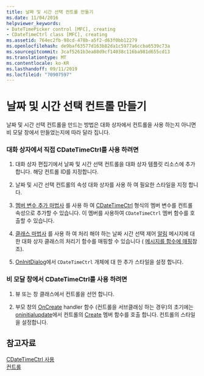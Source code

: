 ```yaml
---
title: 날짜 및 시간 선택 컨트롤 만들기
ms.date: 11/04/2016
helpviewer_keywords:
- DateTimePicker control [MFC], creating
- CDateTimeCtrl class [MFC], creating
ms.assetid: 764ec2fb-98cd-478b-a5f2-d63f0bb12279
ms.openlocfilehash: de9baf63577d163b82da1c5977a6ccba6539c73a
ms.sourcegitcommit: 3caf5261b3ea80d9cf14038c116ba981d655cd13
ms.translationtype: MT
ms.contentlocale: ko-KR
ms.lasthandoff: 09/11/2019
ms.locfileid: "70907597"
---
```

# <a name="creating-the-date-and-time-picker-control"></a>날짜 및 시간 선택 컨트롤 만들기

날짜 및 시간 선택 컨트롤을 만드는 방법은 대화 상자에서 컨트롤을 사용 하는지 아니면 비 모달 창에서 만들었는지에 따라 달라 집니다.

### <a name="to-use-cdatetimectrl-directly-in-a-dialog-box"></a>대화 상자에서 직접 CDateTimeCtrl를 사용 하려면

1. 대화 상자 편집기에서 날짜 및 시간 선택 컨트롤을 대화 상자 템플릿 리소스에 추가 합니다. 해당 컨트롤 ID를 지정합니다.

1. 날짜 및 시간 선택 컨트롤의 속성 대화 상자를 사용 하 여 필요한 스타일을 지정 합니다.

1. [멤버 변수 추가 마법사](../ide/adding-a-member-variable-visual-cpp.md) 를 사용 하 여 [CDateTimeCtrl](../mfc/reference/cdatetimectrl-class.md) 형식의 멤버 변수를 컨트롤 속성으로 추가할 수 있습니다. 이 멤버를 사용하여 `CDateTimeCtrl` 멤버 함수를 호출할 수 있습니다.

1. [클래스 마법사](reference/mfc-class-wizard.md) 를 사용 하 여 처리 해야 하는 날짜 시간 선택 제어 [알림](../mfc/processing-notification-messages-in-date-and-time-picker-controls.md) 메시지에 대 한 대화 상자 클래스의 처리기 함수를 매핑할 수 있습니다 ( [메시지를 함수에 매핑](../mfc/reference/mapping-messages-to-functions.md)참조).

1. [OnInitDialog](../mfc/reference/cdialog-class.md#oninitdialog)에서 `CDateTimeCtrl` 개체에 대 한 추가 스타일을 설정 합니다.

### <a name="to-use-cdatetimectrl-in-a-nondialog-window"></a>비 모달 창에서 CDateTimeCtrl를 사용 하려면

1. 뷰 또는 창 클래스에서 컨트롤을 선언 합니다.

1. 부모 창의 [OnCreate](../mfc/reference/cwnd-class.md#oncreate) handler 함수 (컨트롤을 서브클래싱 하는 경우)의 초기에는 [oninitialupdate](../mfc/reference/cview-class.md#oninitialupdate)에서 컨트롤의 [Create](../mfc/reference/ctabctrl-class.md#create) 멤버 함수를 호출 합니다. 컨트롤의 스타일을 설정합니다.

## <a name="see-also"></a>참고자료

[CDateTimeCtrl 사용](../mfc/using-cdatetimectrl.md)<br/>
[컨트롤](../mfc/controls-mfc.md)
